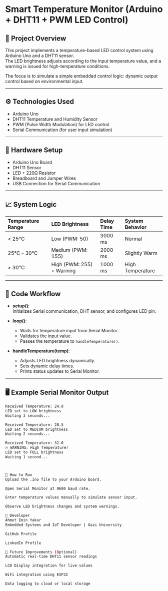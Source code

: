 # Smart Temperature Monitor (Arduino + DHT11 + PWM LED Control)

## 📜 Project Overview

This project implements a temperature-based LED control system using Arduino Uno and a DHT11 sensor.  
The LED brightness adjusts according to the input temperature value, and a warning is issued for high-temperature conditions.

The focus is to simulate a simple embedded control logic: dynamic output control based on environmental input.

---

## ⚙️ Technologies Used

- Arduino Uno
- DHT11 Temperature and Humidity Sensor
- PWM (Pulse Width Modulation) for LED control
- Serial Communication (for user input simulation)

---

## 🔧 Hardware Setup

- Arduino Uno Board
- DHT11 Sensor
- LED + 220Ω Resistor
- Breadboard and Jumper Wires
- USB Connection for Serial Communication

---

## 📈 System Logic

| Temperature Range | LED Brightness | Delay Time | System Behavior |
|:------------------|:---------------|:-----------|:----------------|
| < 25°C | Low (PWM: 50) | 3000 ms | Normal |
| 25°C – 30°C | Medium (PWM: 155) | 2000 ms | Slightly Warm |
| > 30°C | High (PWM: 255) + Warning | 1000 ms | High Temperature |

---

## 🧠 Code Workflow

- **setup()**:  
  Initializes Serial communication, DHT sensor, and configures LED pin.

- **loop()**:  
  - Waits for temperature input from Serial Monitor.  
  - Validates the input value.  
  - Passes the temperature to `handleTemperature()`.

- **handleTemperature(temp)**:  
  - Adjusts LED brightness dynamically.  
  - Sets dynamic delay times.  
  - Prints status updates to Serial Monitor.

---

## 🖥️ Example Serial Monitor Output

```bash
Received Temperature: 24.0
LED set to LOW brightness
Waiting 3 seconds...

Received Temperature: 28.5
LED set to MEDIUM brightness
Waiting 2 seconds...

Received Temperature: 32.0
🔥 WARNING: High Temperature!
LED set to FULL brightness
Waiting 1 second...



🚀 How to Run
Upload the .ino file to your Arduino board.

Open Serial Monitor at 9600 baud rate.

Enter temperature values manually to simulate sensor input.

Observe LED brightness changes and system warnings.

👤 Developer
Ahmet Emin Yakar
Embedded Systems and IoT Developer | Gazi University

GitHub Profile

LinkedIn Profile

📌 Future Improvements (Optional)
Automatic real-time DHT11 sensor readings

LCD Display integration for live values

WiFi integration using ESP32

Data logging to cloud or local storage

